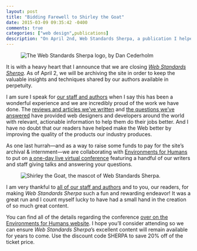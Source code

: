 ```yaml
---
layout: post
title: "Bidding Farewell to Shirley the Goat"
date: 2015-03-09 09:35:42 -0400
comments: true
categories: ["web design",publications]
description: "On April 2nd, Web Standards Sherpa, a publication I helped found."
---
```


<figure id="fig-2015-03-09-02" class="media-container media-container--right">
	<img src="http://cdn.webstandardssherpa.com/c/i/logo.png" alt="The Web Standards Sherpa logo, by Dan Cederholm">
</figure>

It is with a heavy heart that I announce that we are closing [*Web Standards Sherpa*](http://webstandardssherpa.com/). As of April 2, we will be archiving the site in order to keep the valuable insights and techniques shared by our authors available in perpetuity.

<!-- more -->

I am sure I speak for [our staff and authors](http://webstandardssherpa.com/about/#staff) when I say this has been a wonderful experience and we are incredibly proud of the work we have done. The [reviews and articles we’ve written](http://webstandardssherpa.com/reviews/) and [the questions we’ve answered](http://webstandardssherpa.com/ask-the-sherpas/) have provided web designers and developers around the world with relevant, actionable information to help them do their jobs better. And I have no doubt that our readers have helped make the Web better by improving the quality of the products our industry produces.

As one last hurrah—and as a way to raise some funds to pay for the site’s archival & internment—we are collaborating with [Environments for Humans](http://environmentsforhumans.com/) to put on [a one-day live virtual conference](http://environmentsforhumans.com/2015/web-sherpa-summit/) featuring a handful of our writers and staff giving talks and answering your questions.

<figure id="fig-2015-03-09-02" class="media-container media-container--right">
	<img src="http://webstandardssherpa.com/i/shirley-large.png" alt="Shirley the Goat, the mascot of Web Standards Sherpa.">
</figure>

I am very thankful to [all of our staff and authors](http://webstandardssherpa.com/about/#staff) and to you, our readers, for making *Web Standards Sherpa* such a fun and rewarding endeavor! It was a great run and I count myself lucky to have had a small hand in the creation of so much great content.

You can find all of the details regarding the conference [over on the Environments for Humans website](http://environmentsforhumans.com/2015/web-sherpa-summit/). I hope you’ll consider attending so we can ensure *Web Standards Sherpa*’s excellent content will remain available for years to come. Use the discount code SHERPA to save 20% off of the ticket price.